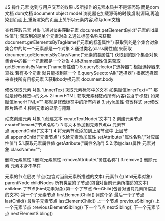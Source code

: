 JS 操作元素 达到与用户交互的效果
JS所操作的元素本质并不是源代码 而是dom文档
dom文档:document object model
    浏览器在加载源码的时候,复制源码,再渲染到页面上,重新渲染的页面上的所以元素内容,称为dom文档

查找获取元素 对象
    1.通过id来获取元素  document.getElementById("元素的id属性值");  获取到的是单个元素对象
    2.通过标签名称来获取    document.getElementsByTagName("元素的标签属性")   获取到的是个集合对象 集合中的每一个元素都是一个对象
    3.通过类名(class属性值)来获取   document.getElementsByClassName("元素的类属性") 获取到的是个集合对象 集合中的每一个元素都是一个对象
    4.根据name属性值来获取 getElementsByName("name属性值")
    5.querySelector("选择器") 根据选择器来查找 若有多个元素 就只能找到第一个
    6.querySelectorAll("选择器") 根据选择器来查找所有目标元素
    7.获取body根元素 document.body


修改获取元素 对象
    1.innerText 获取元素标签中的文本 如果赋值innerText="" 那就是修改标签中的文本
    2.innerHTML 获取元素标签的所有内容(包含子标签) 如果赋值innerHTML="" 那就是修改标签中的所有内容
    3.style属性 修改样式 src修改图片路径
    4.控制元素的显示与隐藏

动态创建元素 对象
    1.创建文本  createTextNode("文本")
    2.创建元素节点  createElement("节点名称")
    3.将文本添加到元素节点中  元素节点.appendChild("文本")
    4.将元素节点添加到上层节点中    上层节点.appendChild("元素节点")
    5.给元素添加属性 setAttribute("属性名称","对应属性值")
        5.1.获取元素属性值 getAttribute("属性名称")
        5.2.添加class属性   元素对象.className="";
    <!-- 6.给元素添加class属性值 addClass() -->

删除元素属性
    1.删除元素属性  removeAttribute("属性名称")
    <!-- 2.empty() 清空元素的内容,元素本身存在 -->
    3.remove()  删除元素    元素本身不存在


元素的节点层次  节点(包含对当前元素所描述的文本)  元素节点(html元素对象) 
    parentNode
    childNodes 所有类型的子节点(包含对当前元素所描述的文本)
    children    子节点(html元素对象)
    第一个子节点    firstChild(包含对当前元素所描述的文本)
    第一个子元素节点    firstElementChild() 用这个多
    最后一个子节点  lastChild()
    最后子元素节点  lastElementChild()
    上一个节点      previousSibling()
    上一个元素节点  previousElementSibling()
    下一个节点      nextSibling()
    下一个元素节点  nextElementSibling()
